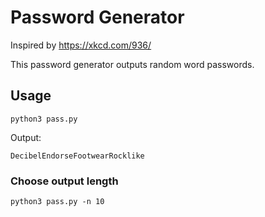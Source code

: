 # Password Generator

Inspired by https://xkcd.com/936/

This password generator outputs random word passwords.

## Usage

```
python3 pass.py
```

Output:

```
DecibelEndorseFootwearRocklike
```

### Choose output length

```
python3 pass.py -n 10
```
